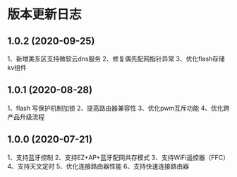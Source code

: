 # 版本更新日志

## 1.0.2 (2020-09-25)

1、新增美东区支持微软云dns服务 
2、修复偶先配网指针异常
3、优化flash存储kv组件

## 1.0.1 (2020-08-28)

1、flash 写保护机制加锁
2、提高路由器兼容性
3、优化pwm互斥功能
4、优化跨产品升级流程

## 1.0.0 (2020-07-21)

1、支持蓝牙控制
2、支持EZ+AP+蓝牙配网共存模式
3、支持WiFi遥控器（FFC）
4、支持天文定时
5、优化连接路由器性能
6、支持快速连接路由器
